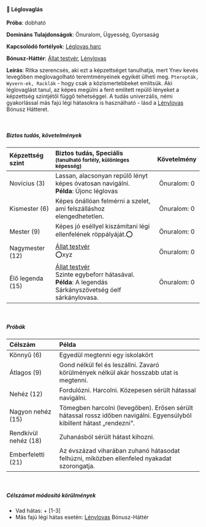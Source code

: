 #### 🔵 Léglovaglás

**Próba**: dobható

**Domináns Tulajdonságok**: Önuralom, Ügyesség, Gyorsaság

**Kapcsolódó fortélyok**: [Léglovas harc](../fortelyok.harci/leglovas_harc.md)

**Bónusz-Háttér**: [Állat testvér](../042_bonusz_hatterek.md#-%C3%A1llat-testv%C3%A9r), [Lénylovas](../042_bonusz_hatterek.md#-l%C3%A9nylovas-faj-neve)

**Leírás**: Ritka szerencsés, aki ezt a képzettséget tanulhatja, mert Ynev kevés levegőben meglovagolható teremtményeinek egyikét ülheti meg. `Pteropták, Wyvern-ek, Racklák` - hogy csak a közismertebbeket említsük. Aki léglovaglást tanul, az képes megülni a fent említett repülő lényeket a képzettség szintjétől függő tehetséggel. A tudás univerzális, némi gyakorlással más fajú légi hátasokra is használható - lásd a [Lénylovas](../042_bonusz_hatterek.md#-l%C3%A9nylovas-faj-neve) Bónusz Hátteret.

<br />

##### Biztos tudás, követelmények

| Képzettség szint | Biztos tudás, Speciális <br /><sub>(tanulható fortély, különleges  képesség)</sub>                                                                                 |   Követelmény    |
| :--------------- | :----------------------------------------------------------------------------------------------------------------------------------------------------------------- | :--------------: |
| Novícius (3)     | Lassan, alacsonyan repülő lényt képes óvatosan navigálni.<br />**Példa**: Újonc léglovas                                                                           | Önuralom:&nbsp;0 |
| Kismester (6)    | Képes önállóan felmérni a szelet, ami felszálláshoz elengedhetetlen.                                                                                               | Önuralom:&nbsp;0 |
| Mester (9)       | Képes jó eséllyel kiszámítani légi ellenfelének röppályáját.⭕                                                                                                      | Önuralom:&nbsp;0 |
| Nagymester (12)  | [Állat testvér](../042_bonusz_hatterek.md#-%C3%A1llat-testv%C3%A9r)<br>⭕xyz                                                                                        | Önuralom:&nbsp;0 |
| Élő legenda (15) | [Állat testvér](../042_bonusz_hatterek.md#-%C3%A1llat-testv%C3%A9r)<br>Szinte egybeforr hátasával.<br />**Példa**: A legendás Sárkányszövetség óelf sárkánylovasa. | Önuralom:&nbsp;0 |

<br />

##### Próbák

| Célszám              | Példa                                                                                                                   |
| :------------------- | :---------------------------------------------------------------------------------------------------------------------- |
| Könnyű       (6)     | Egyedül megtenni egy iskolakört                                                                                         |
| Átlagos      (9)     | Gond nélkül fel és leszállni. Zavaró körülmények nélkül akár hosszabb utat is megtenni.                                 |
| Nehéz        (12)    | Fordulózni. Harcolni. Közepesen sérült hátassal navigálni.                                                              |
| Nagyon nehéz (15)    | Tömegben harcolni (levegőben). Erősen sérült hátassal rossz időben navigálni. Egyensúlyból kibillent hátast „rendezni”. |
| Rendkívül nehéz (18) | Zuhanásból sérült hátast kihozni.                                                                                       |
| Emberfeletti (21)    | Az évszázad viharában zuhanó hátasodat felhúzni, miközben ellenfeled nyakadat szorongatja.                              |

<br />

##### Célszámot módosító körülmények

- Vad hátas: + [1-3]
- Más fajú légi hátas esetén: [Lénylovas](../042_bonusz_hatterek.md#-l%C3%A9nylovas-faj-neve) Bónusz-Háttér
